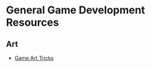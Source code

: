 # General Game Development Resources

## Art
- [Game Art Tricks](https://simonschreibt.de/game-art-tricks/)
